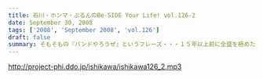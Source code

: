 ```yaml
---
title: 石川・ホンマ・ぶるんのBe-SIDE Your Life! vol.126-2
date: September 30, 2008
tags: ['2008', 'September 2008', 'vol.126']
draft: false
summary: そもそもの『バンドやろうぜ』というフレーズ・・・１５年以上前に全盛を極めた音楽バンド雑誌ですね。従兄弟のお兄ちゃんが愛読していたのが思い出されます。NAMAE
---
```


http://project-phi.ddo.jp/ishikawa/ishikawa126_2.mp3
